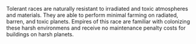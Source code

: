 Tolerant races are naturally resistant to irradiated and toxic atmospheres and materials.  They are able to perform minimal farming on radiated, barren, and toxic planets.  Empires of this race are familiar with colonizing these harsh environmens and receive no maintenance penalty costs for buildings on harsh planets.